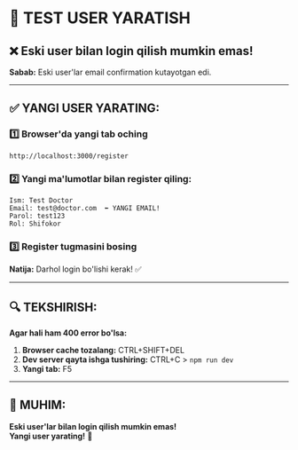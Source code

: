 # 🧪 TEST USER YARATISH

## ❌ Eski user bilan login qilish mumkin emas!

**Sabab:** Eski user'lar email confirmation kutayotgan edi.

---

## ✅ YANGI USER YARATING:

### 1️⃣ Browser'da yangi tab oching
```
http://localhost:3000/register
```

### 2️⃣ Yangi ma'lumotlar bilan register qiling:

```
Ism: Test Doctor
Email: test@doctor.com  ⬅️ YANGI EMAIL!
Parol: test123
Rol: Shifokor
```

### 3️⃣ Register tugmasini bosing

**Natija:** Darhol login bo'lishi kerak! ✅

---

## 🔍 TEKSHIRISH:

**Agar hali ham 400 error bo'lsa:**

1. **Browser cache tozalang:** CTRL+SHIFT+DEL
2. **Dev server qayta ishga tushiring:** CTRL+C > `npm run dev`
3. **Yangi tab:** F5

---

## 🎯 MUHIM:

**Eski user'lar bilan login qilish mumkin emas!**  
**Yangi user yarating!** 🚀
